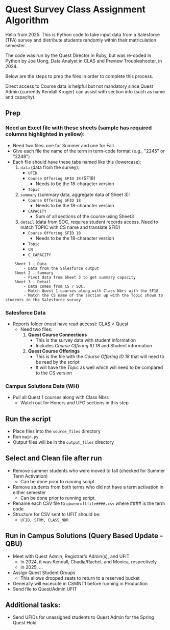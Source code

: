 # Quest Survey Class Assignment Algorithm
Hello from 2025. This is Python code to take input data from a Salesforce (TFA) survey and distribute students randomly within their matriculation semester.

The code was run by the Quest Director in Ruby, but was re-coded in Python by Joe Uong, Data Analyst in CLAS and Preview Troubleshooter, in 2024. 

Below are the steps to prep the files in order to complete this process. 

Direct access to Course data is helpful but not mandatory since Quest Admin (currently Kendall Kroger) can assist with section info (such as name and capacity).

## Prep
### Need an Excel file with these sheets (sample has required columns highlighted in yellow):
- Need two files: one for Summer and one for Fall. 
- Give each file the name of the term in term-code format (e.g., "2245" or "2248")
- Each file should have these tabs named like this (lowercase):
    1. `data` (data from the survey):
        - `UFID`
        - `Course Offering SFID 18` (SF18)
            - Needs to be the 18-character version
        - `Topic`
    2. `summary` (summary data, aggregate data of Sheet 3): 
        - `Course Offering SFID 18`
            - Needs to be the 18-character version
        - `CAPACITY`
            - Sum of all sections of the course using Sheet3
    3. `detail` (data from SOC, requires student records access. Need to match TOPIC with CS name and translate SFID)
        - `Course Offering SFID 18`
            - Needs to be the 18-character version
        - `Topic`
        - `CN`
        - `C_CAPACITY`
```    
    Sheet 1 - Data
        - Data from the Salesforce output
    Sheet 2 - Summary
        - Pivot data from Sheet 3 to get summary capacity
    Sheet 3 - Detail
        - Data comes from CS / SOC. 
        - Match Quest 1 courses along with Class Nbrs with the SF18
        - Match the CS name of the section up with the Topic shown to students in the Salesforce survey
```

### Salesforce Data
- Reports folder (must have read access): [CLAS > Quest](https://uf.lightning.force.com/lightning/r/Folder/00l4X000002nHiYQAU/view?queryScope=userFoldershttps://uf.lightning.force.com/lightning/r/Folder/00l4X000002nHiYQAU/view?queryScope=userFolders)
    - Need two files: 
        1. **Quest Course Connections** 
            - This is the survey data with student information
            - Includes _Course Offering ID 18_ and Student information
        2. **Quest Course Offerings** 
            - This is the file with the _Course Offering ID 18_ that will need to be read by the script
            - It will have the _Topic_ as well which will need to be compared to the CS version

### Campus Solutions Data (WH)
- Pull all Quest 1 courses along with Class Nbrs
    - Watch out for Honors and UFO sections in this step

## Run the script 
- Place files into the `source_files` directory
- Run `main.py`
- Output files will be in the `output_files` directory

## Select and Clean file after run
- Remove summer students who were moved to fall (checked for Summer Term Activation)
    - Can be done prior to running script. 
- Remove students from both terms who did not have a term activation in either semester
    - Can be done prior to running script. 
- Rename each CSV file to `qbuenrollfile####.csv` where #### is the term code
- Structure for CSV sent to UFIT should be: 
    - `UFID, STRM, CLASS_NBR`

## Run in Campus Solutions (Query Based Update - QBU)
- Meet with Quest Admin, Registrar's Admin(s), and UFIT 
    - In 2024, it was Kendall, Chadia/Rachel, and Monica, respectively
    - In 2025, ... 
- Assign Quest Student Groups
    - This allows dropped seats to return to a reserved bucket
- Generally will excecute in CSMNT1 before running in Production
- Send file to Quest/Admin UFIT

## Additional tasks: 
- Send UFIDs for unassigned students to Quest Admin for the Spring Quest Hold